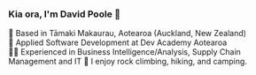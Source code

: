 ### Kia ora, I'm David Poole 🤙
📍 Based in Tāmaki Makaurau, Aotearoa (Auckland, New Zealand)  
🌱 Applied Software Development at Dev Academy Aotearoa  
👨‍💻 Experienced in Business Intelligence/Analysis, Supply Chain Management and IT
🧗 I enjoy rock climbing, hiking, and camping.  
